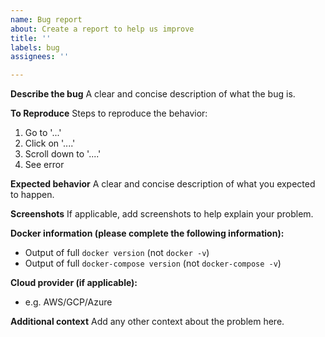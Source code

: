 ```yaml
---
name: Bug report
about: Create a report to help us improve
title: ''
labels: bug
assignees: ''

---
```


**Describe the bug**
A clear and concise description of what the bug is.

**To Reproduce**
Steps to reproduce the behavior:
1. Go to '...'
2. Click on '....'
3. Scroll down to '....'
4. See error

**Expected behavior**
A clear and concise description of what you expected to happen.

**Screenshots**
If applicable, add screenshots to help explain your problem.

**Docker information (please complete the following information):**
 - Output of full `docker version` (not `docker -v`)
 - Output of full `docker-compose version` (not `docker-compose -v`)

**Cloud provider (if applicable):**
  - e.g. AWS/GCP/Azure

**Additional context**
Add any other context about the problem here.
